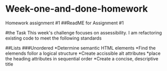 # Week-one-and-done-homework
Homework assignment #1
##ReadME for Assignment #1

#the Task
This week's challenge focuses on assessibility. I am refactoring existing code to meet the following standards

##Lists
###Unordered
*Determine semantic HTML elements
*Find the elemends follor a logical structure
*Create accissible alt attributes
*place the heading attributes in sequential order
*Create a concise, descriptive title